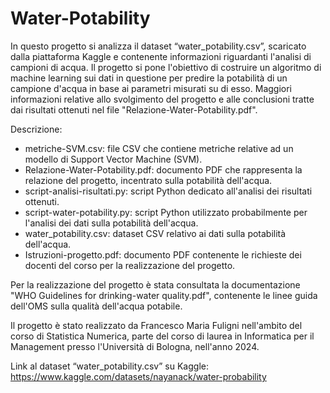 # Water-Potability

In questo progetto si analizza il dataset “water_potability.csv”, scaricato dalla piattaforma Kaggle e contenente informazioni riguardanti l'analisi di campioni di acqua.
Il progetto si pone l'obiettivo di costruire un algoritmo di machine learning sui dati in questione per predire la potabilità di un campione d'acqua in base ai parametri misurati su di esso. Maggiori informazioni relative allo svolgimento del progetto e alle conclusioni tratte dai risultati ottenuti nel file "Relazione-Water-Potability.pdf".

Descrizione:
- metriche-SVM.csv: file CSV che contiene metriche relative ad un modello di Support Vector Machine (SVM).
- Relazione-Water-Potability.pdf: documento PDF che rappresenta la relazione del progetto, incentrato sulla potabilità dell'acqua.
- script-analisi-risultati.py: script Python dedicato all'analisi dei risultati ottenuti.
- script-water-potability.py: script Python utilizzato probabilmente per l'analisi dei dati sulla potabilità dell'acqua.
- water_potability.csv: dataset CSV relativo ai dati sulla potabilità dell'acqua.
- Istruzioni-progetto.pdf: documento PDF contenente le richieste dei docenti del corso per la realizzazione del progetto.

Per la realizzazione del progetto è stata consultata la documentazione "WHO Guidelines for drinking-water quality.pdf", contenente le linee guida dell'OMS sulla qualità dell'acqua potabile.

Il progetto è stato realizzato da Francesco Maria Fuligni nell'ambito del corso di Statistica Numerica, parte del corso di laurea in Informatica per il Management presso l'Università di Bologna, nell'anno 2024.

Link al dataset “water_potability.csv” su Kaggle: https://www.kaggle.com/datasets/nayanack/water-probability
